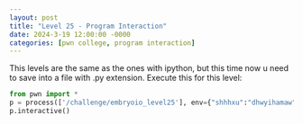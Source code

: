```yaml
---
layout: post
title: "Level 25 - Program Interaction"
date: 2024-3-19 12:00:00 -0000
categories: [pwn college, program interaction]
---
```

This levels are the same as the ones with ipython, but this time now u need to save into a file with .py extension. Execute this for this level:
```python
from pwn import *
p = process(['/challenge/embryoio_level25'], env={"shhhxu":"dhwyihamaw"})
p.interactive()
```

